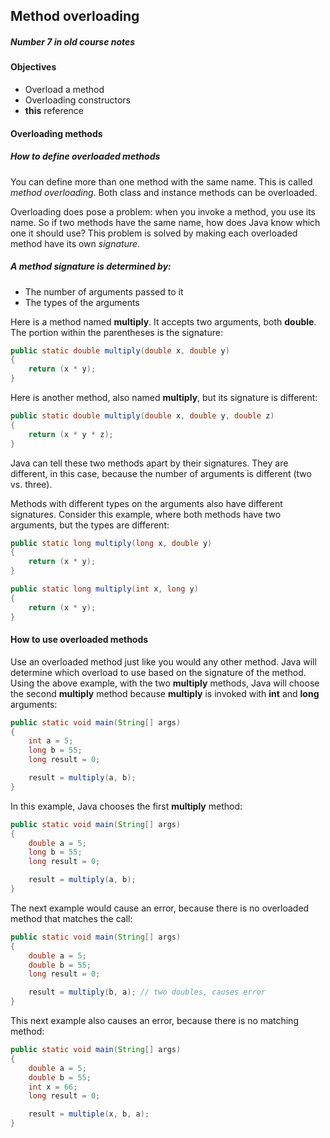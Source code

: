 ## Method overloading
##### Number 7 in old course notes
#### Objectives
* Overload a method
* Overloading constructors
* **this** reference

#### Overloading methods
##### How to define overloaded methods
You can define more than one method with the same name. This is called *method overloading*.
Both class and instance methods can be overloaded.

Overloading does pose a problem: when you invoke a method, you use its name. So if two
methods have the same name, how does Java know which one it should use? This problem
is solved by making each overloaded method have its own *signature*.

##### A method signature is determined by:
* The number of arguments passed to it
* The types of the arguments

Here is a method named **multiply**. It accepts two arguments, both **double**. The portion
within the parentheses is the signature:
```java
public static double multiply(double x, double y)
{
    return (x * y);
}
```
Here is another method, also named **multiply**, but its signature is different:
```Java
public static double multiply(double x, double y, double z)
{
    return (x * y * z);
}
```
Java can tell these two methods apart by their signatures. They are different, in this case,
because the number of arguments is different (two vs. three).

Methods with different types on the arguments also have different signatures. Consider this
example, where both methods have two arguments, but the types are different:
```java
public static long multiply(long x, double y)
{
    return (x * y);
}

public static long multiply(int x, long y)
{
    return (x * y);
}
```
#### How to use overloaded methods
Use an overloaded method just like you would any other method. Java will determine which
overload to use based on the signature of the method. Using the above example, with the
two **multiply** methods, Java will choose the second **multiply** method because
**multiply** is invoked with **int** and **long** arguments:
```java
public static void main(String[] args)
{
    int a = 5;
    long b = 55;
    long result = 0;

    result = multiply(a, b);
}
```
In this example, Java chooses the first **multiply** method:
```java
public static void main(String[] args)
{
    double a = 5;
    long b = 55;
    long result = 0;

    result = multiply(a, b);
}
```
The next example would cause an error, because there is no overloaded method that matches
the call:
```java
public static void main(String[] args)
{
    double a = 5;
    double b = 55;
    long result = 0;

    result = multiply(b, a); // two doubles, causes error
}
```
This next example also causes an error, because there is no matching method:
```java
public static void main(String[] args)
{
    double a = 5;
    double b = 55;
    int x = 66;
    long result = 0;

    result = multiple(x, b, a);
}
```
